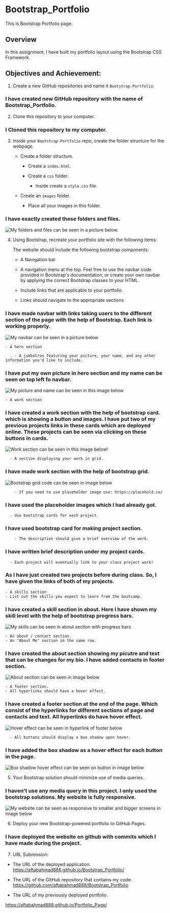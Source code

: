 # Bootstrap_Portfolio
This is Bootstrap Portfolio page.


## Overview

In this assignment, I have built my portfolio layout using the Bootstrap CSS Framework.


## Objectives and Achievement:

1. Create a new GitHub repositories and name it `Bootstrap-Portfolio`:

### I have created new GitHub repository with the name of Bootstrap_Portfolio.

2. Clone this repository to your computer.

### I Cloned this repository to my computer.

3. Inside your `Bootstrap-Portfolio` repo, create the folder structure for the webpage.
   
   - Create a folder structure.

     - Create a `index.html`.

     - Create a `css` folder.

       - Inside create a `style.css` file.

   - Create an `images` folder.

       - Place all your images in this folder.

### I have exactly created these folders and files.
![My folders and files can be seen in a picture below.](/images/Screenshots/Folders.jpg)

4. Using Bootstrap, recreate your portfolio site with the following items:

   The website should include the following bootstrap components:

    - A Navigation bar
    
    - A navigation menu at the top. Feel free to use the navbar code provided in Bootstrap's documentation, or create your own navbar by applying the correct Bootstrap classes to your HTML.
    - Include links that are applicable to your portfolio.
    - Links should navigate to the appropriate sections 

### I have made navbar with links taking users to the different section of the page with the help of Bootstrap. Each link is working properly.

![ My navbar can be seen in a picture below ](/images/Screenshots/Navbar_with_Bootstrap.jpg)


      

  
        

    - A hero section

        - A jumbotron featuring your picture, your name, and any other information you'd like to include.
### I have put my own picture in hero section and my name can be seen on top left fo navbar.

![My picture and name can be seen in this image below](/images/Screenshots/Name_Picture.jpg)

    - A work section
### I have created a work section with the help of bootstrap card. which is showing a button and images. I have put two of my previous projects links in these cards which are deployed online. These projects can be seen via clicking on these buttons in cards.

![Work section can be seen in this image below!](/images/Screenshots/Projects_with_cards.jpg)

      - A section displaying your work in grid. 
### I have made work section with the help of bootstrap grid. 

![ Bootstrap grid code can be seen in image below](/images/Screenshots/work%20with%20grid%20.jpg)

        - If you need to use placeholder image use: https://placehold.co/ 
### I have used the placeholder images which I had already got.

      - Use bootstrap cards for each project.
### I have used bootstrap card for making project section.

        - The description should give a brief overview of the work.
### I have written brief description under my project cards.

      - Each project will eventually link to your class project work!
### As I have just created two projects before during class. So, I have given the links of both of my projects.

    - A skills section
    - List out the skills you expect to learn from the bootcamp.
###  I have created a skill section in about. Here I have shown my skill level with the help of bootstrap progress bars. 

![My skills can be seen in about section with progress bars](/images/Screenshots/Skills_section.jpg)

    - An about / contact section.
    - An "About Me" section in the same row.
### I have created the about section showing my picutre and text that can be changes for my bio. I have added contacts in footer section.

![ About section can be seen in image below](/images/Screenshots/About_section.jpg)
    
    - A footer section.
    - All hyperlinks should have a hover effect.
###  I have created a footer section at the end of the page. Which consist of the hyperlinks for different sections of page and contacts and text. All hyperlinks do have hover effect.

![Hover effect can be seen in hyperlink of footer below](/images/Screenshots/Folders.jpg)

      - All buttons should display a box shadow upon hover.
### I have added the box shadow as a hover effect for each button in the page.

![Box shadow hover effect can be seen on button in image below](/images/Screenshots/box_shadow_button.jpg)

5. Your Bootstrap solution should minimize use of media queries.

###  I haven't use any media query in this project. I only used the bootstrap solutions. My website is fully responsive.

![My website can be seen as responsive to smaller and bigger screens in image below](/images/Screenshots/Responsiveness.jpg)

6. Deploy your new Bootstrap-powered portfolio to GitHub Pages.

### I have deployed the website on github with commits which I have made during the project.


7. URL Submission:

* The URL of the deployed application.
https://aftabahmad888.github.io/Bootstrap_Portfolio/

* The URL of the GitHub repository that contains my code. 
https://github.com/aftabahmad888/Bootstrap_Portfolio

* The URL of my previously deployed portfolio.

https://aftabahmad888.github.io/Portfolio_Page/
